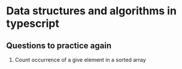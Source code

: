 # Data structures and algorithms in typescript

## Questions to practice again

1. Count occurrence of a give element in a sorted array
